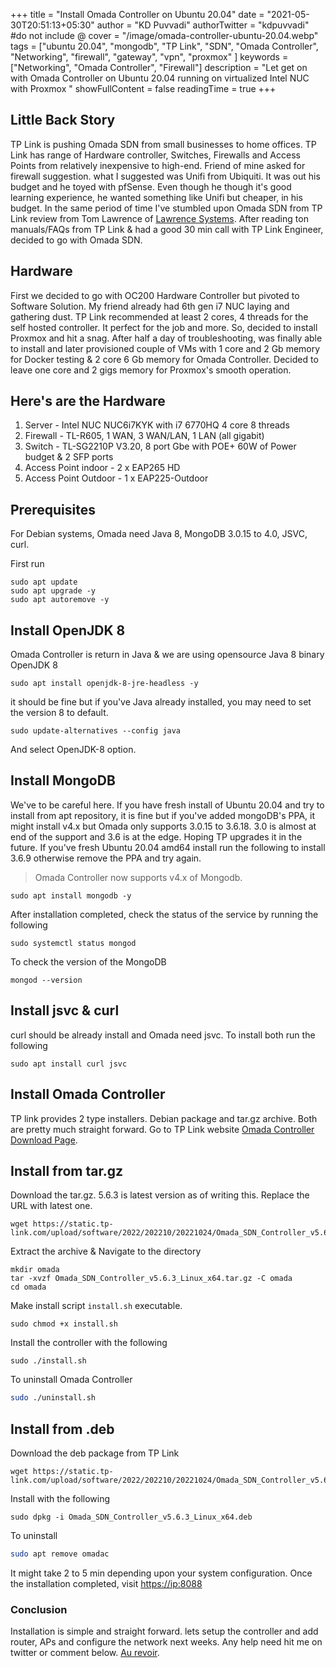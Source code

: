 +++
title = "Install Omada Controller on Ubuntu 20.04"
date = "2021-05-30T20:51:13+05:30"
author = "KD Puvvadi"
authorTwitter = "kdpuvvadi" #do not include @
cover = "/image/omada-controller-ubuntu-20.04.webp"
tags = ["ubuntu 20.04", "mongodb", "TP Link", "SDN", "Omada Controller", "Networking", "firewall", "gateway", "vpn", "proxmox" ]
keywords = ["Networking", "Omada Controller", "Firewall"]
description = "Let get on with Omada Controller on Ubuntu 20.04 running on virtualized Intel NUC with Proxmox "
showFullContent = false
readingTime = true
+++

## Little Back Story

TP Link is pushing Omada SDN from small businesses to home offices. TP Link has range of Hardware controller, Switches, Firewalls and Access Points from relatively inexpensive to high-end. Friend of mine asked for firewall suggestion. what I suggested was Unifi from Ubiquiti. It was out his budget and he toyed with pfSense. Even though he though it's good learning experience, he wanted something like Unifi but cheaper, in his budget. In the same period of time I've stumbled upon Omada SDN from TP Link review from Tom Lawrence of [Lawrence Systems](https://www.youtube.com/user/TheTecknowledge/). After reading ton manuals/FAQs from TP Link & had a good 30 min call with TP Link Engineer, decided to go with Omada SDN.

## Hardware

First we decided to go with OC200 Hardware Controller but pivoted to Software Solution. My friend already had 6th gen i7 NUC laying and gathering dust. TP Link recommended at least 2 cores, 4 threads for the self hosted controller. It perfect for the job and more. So, decided to install Proxmox and hit a snag. After half a day of troubleshooting, was finally able to install and later provisioned couple of VMs with 1 core and 2 Gb memory for Docker testing & 2 core 6 Gb memory for Omada Controller. Decided to leave one core and 2 gigs memory for Proxmox's smooth operation.

## Here's are the Hardware

1. Server - Intel NUC NUC6i7KYK with i7 6770HQ 4 core 8 threads
2. Firewall - TL-R605, 1 WAN, 3 WAN/LAN, 1 LAN (all gigabit)
3. Switch - TL-SG2210P V3.20, 8 port Gbe with POE+ 60W of Power budget & 2 SFP ports
4. Access Point indoor - 2 x EAP265 HD
5. Access Point Outdoor - 1 x EAP225-Outdoor

## Prerequisites

For Debian systems, Omada need Java 8, MongoDB 3.0.15 to 4.0, JSVC, curl.

First run

```shell
sudo apt update
sudo apt upgrade -y
sudo apt autoremove -y
```

## Install OpenJDK 8

Omada Controller is return in Java & we are using opensource Java 8 binary OpenJDK 8

```shell
sudo apt install openjdk-8-jre-headless -y
```

it should be fine but if you've Java already installed, you may need to set the version 8 to default.

```shell
sudo update-alternatives --config java
```

And select OpenJDK-8 option.

## Install MongoDB

We've to be careful here. If you have fresh install of Ubuntu 20.04 and try to install from apt repository, it is fine but if you've added mongoDB's PPA, it might install v4.x but Omada only supports 3.0.15 to 3.6.18. 3.0 is almost at end of the support and 3.6 is at the edge. Hoping TP upgrades it in the future. If you've fresh Ubuntu 20.04 amd64 install run the following to install 3.6.9 otherwise remove the PPA and try again.

> Omada Controller now supports v4.x of Mongodb.

```shell
sudo apt install mongodb -y
```

After installation completed, check the status of the service by running the following

```shell
sudo systemctl status mongod
```

To check the version of the MongoDB

```shell
mongod --version
```

## Install jsvc & curl

curl should be already install and Omada need jsvc. To install both run the following

```shell
sudo apt install curl jsvc
```

## Install Omada Controller

TP link provides 2 type installers. Debian package and tar.gz archive. Both are pretty much straight forward. Go to TP Link website [Omada Controller Download Page](https://www.tp-link.com/en/support/download/omada-software-controller/).

## Install from tar.gz

Download the tar.gz. 5.6.3 is latest version as of writing this. Replace the URL with latest one.

```shell
wget https://static.tp-link.com/upload/software/2022/202210/20221024/Omada_SDN_Controller_v5.6.3_Linux_x64.tar.gz
```

Extract the archive & Navigate to the directory

```shell
mkdir omada
tar -xvzf Omada_SDN_Controller_v5.6.3_Linux_x64.tar.gz -C omada
cd omada
```

Make install script `install.sh` executable.

```shell
sudo chmod +x install.sh
```

Install the controller with the following

```shell
sudo ./install.sh
```

To uninstall Omada Controller

```bash
sudo ./uninstall.sh
```

## Install from .deb

Download the deb package from TP Link

```shell
wget https://static.tp-link.com/upload/software/2022/202210/20221024/Omada_SDN_Controller_v5.6.3_Linux_x64.deb
```

Install with the following

```shell
sudo dpkg -i Omada_SDN_Controller_v5.6.3_Linux_x64.deb
```

To uninstall

```bash
sudo apt remove omadac
```

It might take 2 to 5 min depending upon your system configuration. Once the installation completed, visit <https://ip:8088>

### Conclusion

Installation is simple and straight forward. lets setup the controller and add router, APs and configure the network next weeks. Any help need hit me on twitter or comment below. [Au revoir](#conclusion).
